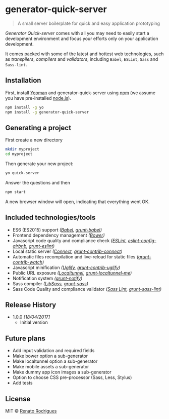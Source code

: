 # generator-quick-server
> A small server boilerplate for quick and easy application prototyping

_Generator Quick-server_ comes with all you may need to easily start a development environment and focus your efforts only on your application development.

It comes packed with some of the latest and hottest web technologies, such as _transpilers_, _compilers_ and _validators_, including `Babel`, `ESLint`, `Sass` and `Sass-lint`.


## Installation

First, install [Yeoman](http://yeoman.io) and generator-quick-server using [npm](https://www.npmjs.com/) (we assume you have pre-installed [node.js](https://nodejs.org/)).

```bash
npm install -g yo
npm install -g generator-quick-server
```

## Generating a project
First create a new directory

```bash
mkdir myproject
cd myproject
```

Then generate your new project:


```bash
yo quick-server
```
Answer the questions and then

```bash
npm start
```

A new browser window will open, indicating that everything went OK.

## Included technologies/tools

*   ES6 (ES2015) support _([Babel][babel-url], [grunt-babel][grunt-babel-url])_
*   Frontend dependency management _([Bower][bower-url])_
*   Javascript code quality and compliance check _([ESLint][eslint-url], [eslint-config-airbnb][eslint-config-airbnb-url], [grunt-eslint][grunt-eslint-url])_
*   Local static server _([Connect][connect-url], [grunt-contrib-connect][grunt-contrib-connect-url])_
*   Automatic files recompilation and live-reload for static files _([grunt-contrib-watch][grunt-contrib-watch-url])_
*   Javascript minification _([Uglify][uglify-url], [grunt-contrib-uglify][grunt-contrib-uglify-url])_
*   Public URL exposure _([Localtunnel][localtunnel-url], [grunt-localtunnel-me][grunt-localtunnel-me-url])_
*   Notification system _([grunt-notify][grunt-notify-url])_
*   Sass compiler _([LibSass][libsass-url], [grunt-sass][grunt-sass-url])_
*   Sass Code Quality and compliance validator _([Sass Lint][sass-lint-url], [grunt-sass-lint][grunt-sass-lint-url])_

## Release History

*   1.0.0 _\[18/04/2017\]_
    *   Initial version

## Future plans

*   Add input validation and required fields
*   Make bower option a sub-generator
*   Make localtunnel option a sub-generator
*   Make mobile assets a sub-generator
*   Make dummy app icon images a sub-generator
*   Option to choose CSS pre-processor (Sass, Less, Stylus)
*   Add tests

## License

MIT © [Renato Rodrigues](https://github.com/rerodrigues)


[npm-image]: https://badge.fury.io/js/generator-quick-server.svg
[npm-url]: https://npmjs.org/package/generator-quick-server
[travis-image]: https://travis-ci.org/rerodrigues/generator-quick-server.svg?branch=master
[travis-url]: https://travis-ci.org/rerodrigues/generator-quick-server
[daviddm-image]: https://david-dm.org/rerodrigues/generator-quick-server.svg?theme=shields.io
[daviddm-url]: https://david-dm.org/rerodrigues/generator-quick-server

[babel-url]: http://babeljs.io/
[grunt-babel-url]: https://github.com/babel/grunt-babel
[bower-url]: https://bower.io/
[eslint-url]: http://eslint.org/
[eslint-config-airbnb-url]: https://github.com/airbnb/javascript/tree/master/packages/eslint-config-airbnb
[grunt-eslint-url]: https://github.com/sindresorhus/grunt-eslint
[connect-url]: https://github.com/senchalabs/connect
[grunt-contrib-connect-url]: https://github.com/gruntjs/grunt-contrib-connect
[grunt-contrib-watch-url]: https://github.com/gruntjs/grunt-contrib-watch
[uglify-url]: https://github.com/mishoo/UglifyJS2
[grunt-contrib-uglify-url]: https://github.com/gruntjs/grunt-contrib-uglify
[localtunnel-url]: https://localtunnel.github.io/www/
[grunt-localtunnel-me-url]: https://github.com/simshanith/grunt-localtunnel-me
[grunt-notify-url]: https://github.com/dylang/grunt-notify
[libsass-url]: http://sass-lang.com/libsass
[grunt-sass-url]: https://github.com/sindresorhus/grunt-sass
[sass-lint-url]: https://github.com/sasstools/sass-lint
[grunt-sass-lint-url]: https://github.com/sasstools/grunt-sass-lint
